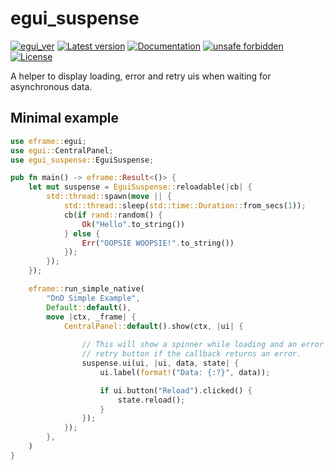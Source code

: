 # egui_suspense

[![egui_ver](https://img.shields.io/badge/egui-0.25-blue)](https://github.com/emilk/egui)
[![Latest version](https://img.shields.io/crates/v/egui_suspense.svg)](https://crates.io/crates/egui_suspense)
[![Documentation](https://docs.rs/egui_suspense/badge.svg)](https://docs.rs/egui_suspense)
[![unsafe forbidden](https://img.shields.io/badge/unsafe-forbidden-success.svg)](https://github.com/rust-secure-code/safety-dance/)
[![License](https://img.shields.io/crates/l/egui_suspense.svg)](https://crates.io/crates/egui_suspense)



[content]:<>


A helper to display loading, error and retry uis when waiting for asynchronous data.

## Minimal example
```rust no_run
use eframe::egui;
use egui::CentralPanel;
use egui_suspense::EguiSuspense;

pub fn main() -> eframe::Result<()> {
    let mut suspense = EguiSuspense::reloadable(|cb| {
        std::thread::spawn(move || {
            std::thread::sleep(std::time::Duration::from_secs(1));
            cb(if rand::random() {
                Ok("Hello".to_string())
            } else {
                Err("OOPSIE WOOPSIE!".to_string())
            });
        });
    });

    eframe::run_simple_native(
        "DnD Simple Example",
        Default::default(),
        move |ctx, _frame| {
            CentralPanel::default().show(ctx, |ui| {
                
                // This will show a spinner while loading and an error message with a 
                // retry button if the callback returns an error.
                suspense.ui(ui, |ui, data, state| {
                    ui.label(format!("Data: {:?}", data));

                    if ui.button("Reload").clicked() {
                        state.reload();
                    }
                });
            });
        },
    )
}
```
